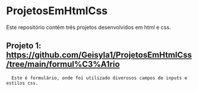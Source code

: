 # ProjetosEmHtmlCss

  Este repositório contém três projetos desenvolvidos em html e css.
 
 ## Projeto 1: https://github.com/Geisyla1/ProjetosEmHtmlCss/tree/main/formul%C3%A1rio
      Este é formulário, onde foi utilizado diverosos campos de inputs e estilos css.

